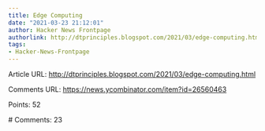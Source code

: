```yaml
---
title: Edge Computing
date: "2021-03-23 21:12:01"
author: Hacker News Frontpage
authorlink: http://dtprinciples.blogspot.com/2021/03/edge-computing.html
tags:
- Hacker-News-Frontpage
---
```


<p>Article URL: <a href="http://dtprinciples.blogspot.com/2021/03/edge-computing.html">http://dtprinciples.blogspot.com/2021/03/edge-computing.html</a></p>
<p>Comments URL: <a href="https://news.ycombinator.com/item?id=26560463">https://news.ycombinator.com/item?id=26560463</a></p>
<p>Points: 52</p>
<p># Comments: 23</p>
